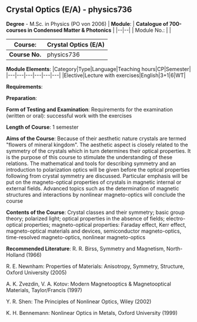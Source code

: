 ## Crystal Optics (E/A) - physics736

**Degree** - M.Sc. in Physics (PO von 2006)
| **Module**: | **Catalogue of 700-courses in Condensed Matter & Photonics** |
|--|--|
| Module No.: |  |

| **Course**: | Crystal Optics (E/A) |
|------|------|
| **Course No.** | physics736 |

**Module Elements**:
|Category|Type|Language|Teaching hours|CP|Semester|
|---|---|---|---|---|---|
|Elective|Lecture with exercises|English|3+1|6|WT|

**Requirements**:


**Preparation**:


**Form of Testing and Examination**:
Requirements for the examination (written or oral): successful work with the exercises

**Length of Course**:
1 semester

**Aims of the Course**:
Because of their aesthetic nature crystals are termed "flowers of mineral kingdom". The aesthetic aspect is closely related to the symmetry of the crystals which in turn determines their optical properties. It is the purpose of this course to stimulate the understanding of these relations. The mathematical and tools for describing symmetry and an introduction to polarization optics will be given before the optical properties following from crystal symmetry are discussed. Particular emphasis will be put on the magneto-optical properties of crystals in magnetic internal or external fields. Advanced topics such as the determination of magnetic structures and interactions by nonlinear magneto-optics will conclude the course

**Contents of the Course**:
Crystal classes and their symmetry; basic group theory; polarized light; optical properties in the absence of fields; electro-optical properties; magneto-optical properties: Faraday effect, Kerr effect, magneto-optical materials and devices, semiconductor magneto-optics, time-resolved magneto-optics, nonlinear magneto-optics

**Recommended Literature**:
R. R. Birss, Symmetry and Magnetism, North-Holland (1966)

R. E. Newnham: Properties of Materials: Anisotropy, Symmetry, Structure, Oxford University (2005)

A. K. Zvezdin, V. A. Kotov: Modern Magnetooptics & Magnetooptical Materials, Taylor/Francis (1997)

Y. R. Shen: The Principles of Nonlinear Optics, Wiley (2002) 

K. H. Bennemann: Nonlinear Optics in Metals, Oxford University (1999)


